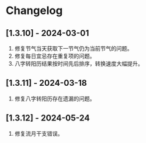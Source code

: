 # Changelog


## [1.3.10] - 2024-03-01
1. 修复节气当天获取下一节气仍为当前节气的问题。
2. 修复每日宜忌存在重复项的问题。
3. 八字转阳历结果按时间先后排序，转换速度大幅提升。

## [1.3.11] - 2024-03-18
1. 修复八字转阳历存在遗漏的问题。 

## [1.3.12] - 2024-05-24
1. 修复流月干支错误。 
